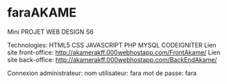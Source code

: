 # faraAKAME
Mini PROJET WEB DESIGN S6

Technologies: HTML5 CSS JAVASCRIPT PHP MYSQL CODEIGNITER
Lien site front-office: http://akamerakff.000webhostapp.com/FrontAkame/
Lien site back-office: http://akamerakff.000webhostapp.com/BackEndAkame/

Connexion administrateur:
	nom utilisateur: fara
	mot de passe: fara
